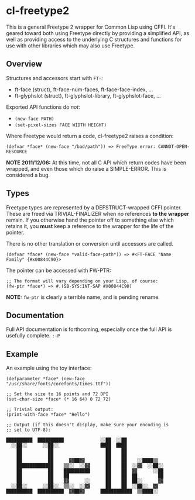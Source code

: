 cl-freetype2
============

This is a general Freetype 2 wrapper for Common Lisp using CFFI.  It's
geared toward both using Freetype directly by providing a simplified
API, as well as providing access to the underlying C structures and
functions for use with other libraries which may also use Freetype.


Overview
--------

Structures and accessors start with `FT-`:

* ft-face (struct), ft-face-num-faces, ft-face-face-index, ...
* ft-glyphslot (struct), ft-glyphslot-library, ft-glyphslot-face, ...

Exported API functions do _not_:

* `(new-face PATH)`
* `(set-pixel-sizes FACE WIDTH HEIGHT)`

Where Freetype would return a code, cl-freetype2 raises a condition:

    (defvar *face* (new-face "/bad/path")) => FreeType error: CANNOT-OPEN-RESOURCE

**NOTE 2011/12/06:** At this time, not all C API which return codes
have been wrapped, and even those which do raise a SIMPLE-ERROR.  This
is considered a bug.

Types
-----

Freetype types are represented by a DEFSTRUCT-wrapped CFFI pointer.
These are freed via TRIVIAL-FINALIZER when no references **to the
wrapper** remain.  If you otherwise hand the pointer off to something
else which retains it, you **must** keep a reference to the wrapper
for the life of the pointer.

There is no other translation or conversion until accessors are called.

    (defvar *face* (new-face *valid-face-path*)) => #<FT-FACE "Name Family" {#x00844C90}>

The pointer can be accessed with FW-PTR:

    ;; The format will vary depending on your Lisp, of course:
    (fw-ptr *face*) => #.(SB-SYS:INT-SAP #X00844C90)

**NOTE:** `fw-ptr` is clearly a terrible name, and is pending rename.


Documentation
-------------

Full API documentation is forthcoming, especially once the full API is
usefully complete. `:-P`


Example
-------

An example using the toy interface:

    (defparameter *face* (new-face "/usr/share/fonts/corefonts/times.ttf"))

    ;; Set the size to 16 points and 72 DPI
    (set-char-size *face* (* 16 64) 0 72 72)

    ;; Trivial output:
    (print-with-face *face* "Hello")

    ;; Output (if this doesn't display, make sure your encoding is
    ;; set to UTF-8):

    ██████████  ██████████              ░░██  ░░██                  
      ░░██░░      ░░██░░                ████  ████                  
        ██          ██                    ██    ██                  
        ██          ██                    ██    ██                  
        ██          ██      ▓▓██▓▓        ██    ██    ░░████▒▒      
        ██████████████    ▒▒░░  ░░▓▓      ██    ██  ░░▓▓  ░░██░░    
        ██          ██    ██████████      ██    ██  ▓▓      ░░██    
        ██          ██    ██              ██    ██  ██        ██    
        ██          ██    ▓▓      ░░      ██    ██  ██░░      ▓▓    
      ░░██░░      ░░██░░  ▒▒░░  ░░▓▓      ██    ██  ░░██░░  ▓▓      
    ██████████  ██████████  ▓▓██▓▓      ████████████  ▒▒████░░      
